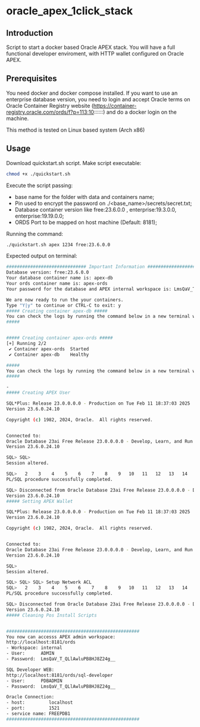 # oracle_apex_1click_stack
## Introduction
Script to start a docker based Oracle APEX stack. You will have a full functional developer enviroment, with HTTP wallet configured on Oracle APEX.

## Prerequisites
You need docker and docker compose installed.
If you want to use an enterprise database version, you need to login and accept Oracle terms on Oracle Container Registry website (https://container-registry.oracle.com/ords/f?p=113:10::::::) and do a docker login on the machine.

This method is tested on Linux based system (Arch x86)


## Usage
Download quickstart.sh script.
Make script executable:

``` bash
chmod +x ./quickstart.sh
```

Execute the script passing:
 - base name for the folder with data and containers name;
 - Pin used to encrypt the password on ./<base_name>/secrets/secret.txt;
 - Database container version like free:23.6.0.0 , enterprise:19.3.0.0, enterprise:19.19.0.0;
 - ORDS Port to be mapped on host machine (Default: 8181);


Running the command:

``` bash
./quickstart.sh apex 1234 free:23.6.0.0
```

Expected output on terminal:
``` bash
############################## Important Information ##############################
Database version: free:23.6.0.0
Your database container name is: apex-db
Your ords container name is: apex-ords
Your password for the database and APEX internal workspace is: LmsQaV_T_QLlAwluPB8HJ8Z24g__

We are now ready to run the your containers.
Type "Y|y" to continue or CTRL-C to exit: y
##### Creating container apex-db #####
You can check the logs by running the command below in a new terminal window: docker logs -f apex-db
#####


##### Creating container apex-ords #####
[+] Running 2/2
 ✔ Container apex-ords  Started                                                                                            139.6s 
 ✔ Container apex-db    Healthy                                                                                            139.4s 

#####
You can check the logs by running the command below in a new terminal window: docker exec -it apex-ords tail -f /tmp/install_container.log
#####

-
##### Creating APEX User

SQL*Plus: Release 23.0.0.0.0 - Production on Tue Feb 11 18:37:03 2025
Version 23.6.0.24.10

Copyright (c) 1982, 2024, Oracle.  All rights reserved.


Connected to:
Oracle Database 23ai Free Release 23.0.0.0.0 - Develop, Learn, and Run for Free
Version 23.6.0.24.10

SQL> SQL> 
Session altered.

SQL>   2    3    4    5    6    7    8    9   10   11   12   13   14   15   16   17   18  
PL/SQL procedure successfully completed.

SQL> Disconnected from Oracle Database 23ai Free Release 23.0.0.0.0 - Develop, Learn, and Run for Free
Version 23.6.0.24.10
##### Setting APEX Wallet

SQL*Plus: Release 23.0.0.0.0 - Production on Tue Feb 11 18:37:03 2025
Version 23.6.0.24.10

Copyright (c) 1982, 2024, Oracle.  All rights reserved.


Connected to:
Oracle Database 23ai Free Release 23.0.0.0.0 - Develop, Learn, and Run for Free
Version 23.6.0.24.10

SQL> 
Session altered.

SQL> SQL> SQL> Setup Network ACL
SQL>   2    3    4    5    6    7    8    9   10   11   12   13   14   15   16   17   18   19   20   21   22   23   24   25   26   27   28   29   30  
PL/SQL procedure successfully completed.

SQL> Disconnected from Oracle Database 23ai Free Release 23.0.0.0.0 - Develop, Learn, and Run for Free
Version 23.6.0.24.10
##### Cleaning Pos Install Scripts


##################################################
You now can accesss APEX admin workspace:
http://localhost:8181/ords
- Workspace: internal
- User:      ADMIN
- Password:  LmsQaV_T_QLlAwluPB8HJ8Z24g__

SQL Developer WEB:
http://localhost:8181/ords/sql-developer
- User:      PDBADMIN
- Password:  LmsQaV_T_QLlAwluPB8HJ8Z24g__

Oracle Connection:
- host:         localhost
- port:         1521
- service name: FREEPDB1
##################################################
```

